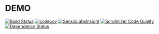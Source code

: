 # DEMO

[![Build Status](https://travis-ci.org/kilip/demo-backend.svg?branch=master)](https://travis-ci.org/kilip/demo-backend)
[![codecov](https://codecov.io/gh/kilip/demo-backend/branch/master/graph/badge.svg)](https://codecov.io/gh/kilip/demo-backend)
[![SensioLabsInsight](https://insight.sensiolabs.com/projects/a4b2450d-0fce-427a-a7c0-ab451c5a8f93/mini.png)](https://insight.sensiolabs.com/projects/a4b2450d-0fce-427a-a7c0-ab451c5a8f93)
[![Scrutinizer Code Quality](https://scrutinizer-ci.com/g/kilip/demo-backend/badges/quality-score.png?b=master)](https://scrutinizer-ci.com/g/kilip/demo-backend/?branch=master)
[![Dependency Status](https://www.versioneye.com/user/projects/5a582cb60fb24f512d75fd44/badge.svg?style=flat-square)](https://www.versioneye.com/user/projects/5a582cb60fb24f512d75fd44)
